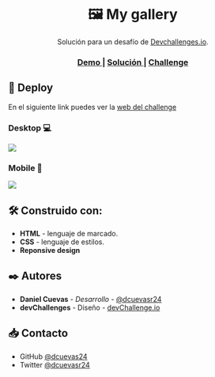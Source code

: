 <h1 align="center">🖼️ My gallery</h1>

<div align="center">
    Solución para un desafío de  <a href="http://devchallenges.io" target="_blank">Devchallenges.io</a>.
</div>

<div align="center">
  <h3>
    <a href="https://dcuevas24.github.io/checkout-page/">
      Demo
    </a>
    <span> | </span>
    <a href="https://github.com/dcuevas24/checkout-page">
      Solución
    </a>
    <span> | </span>
    <a href="https://devchallenges.io/challenges/0J1NxxGhOUYVqihwegfO">
      Challenge
    </a>
  </h3>
</div>

## 🚀 Deploy

En el siguiente link puedes ver la [web del challenge](https://dcuevas24.github.io/checkout-page/ "web del challenge")

### Desktop 💻

![](https://i.imgur.com/shavrof.png)

### Mobile 📱

![](https://i.imgur.com/dvG9jcR.png)

## 🛠️ Construido con:

- **HTML** - lenguaje de marcado.
- **CSS** - lenguaje de estilos.
- **Reponsive design**

## ✒️ Autores

- **Daniel Cuevas** - _Desarrollo_ - [@dcuevasr24](https://twitter.com/dcuevasr24 "@dcuevasr24")
- **devChallenges** - Diseño - [devChallenge.io](https://devchallenges.io/ "devChallenge.io")

## 📥 Contacto

- GitHub [@dcuevas24](https://github.com/dcuevas24)
- Twitter [@dcuevasr24](https://twitter.com/dcuevasr24)
